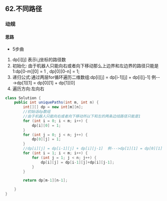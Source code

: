 ## 62.不同路径
### 动规
#### 思路
- 5步曲
1. dp[i][j] 表示i,j坐标的路径数
2. 初始化: 由于机器人只能向右或者向下移动那么上边界和左边界的路径只能是1:dp[0-m][0] = 1 , dp[0][0-n] = 1;
3. 递归公式:通过两层for循环遍历二维数组:dp[i][j] = dp[i-1][j] + dp[i][j-1]  例--->dp[1][1] = dp[0][1] + dp[1][0]
4. 遍历方向:左向右

```java
class Solution {
    public int uniquePaths(int m, int n) {
        int[][] dp = new int[m][n];
        //初始话dp数组
        //由于机器人只能向右或者向下移动所以下和左的两条边线路径只能是1
        for (int i = 0; i < m; i++) {
            dp[i][0] = 1;
        }
        for (int j = 0; j < n; j++) {
            dp[0][j] = 1;
        }
        //dp[i][j] = dp[i-1][j] + dp[i][j-1]  例--->dp[1][1] = dp[0][1] + dp[1][0]
        for (int i = 1; i < m; i++) {
            for (int j = 1; j < n; j++) {
                dp[i][j] = dp[i-1][j]+dp[i][j-1];
            }
        }

        return dp[m-1][n-1];

    }
}
```
